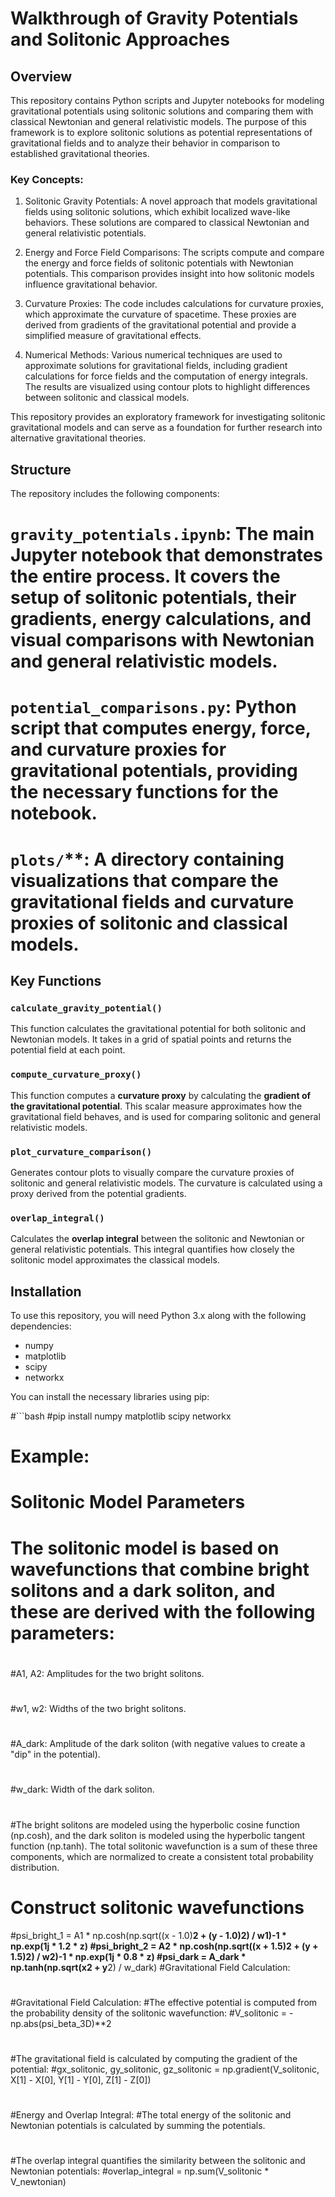 # Walkthrough of Gravity Potentials and Solitonic Approaches

## Overview

This repository contains Python scripts and Jupyter notebooks for modeling gravitational potentials using solitonic solutions and comparing them with classical Newtonian and general relativistic models. The purpose of this framework is to explore solitonic solutions as potential representations of gravitational fields and to analyze their behavior in comparison to established gravitational theories.

### Key Concepts:

1. Solitonic Gravity Potentials: A novel approach that models gravitational fields using solitonic solutions, which exhibit localized wave-like behaviors. These solutions are compared to classical Newtonian and general relativistic potentials.

2. Energy and Force Field Comparisons: The scripts compute and compare the energy and force fields of solitonic potentials with Newtonian potentials. This comparison provides insight into how solitonic models influence gravitational behavior.

3. Curvature Proxies: The code includes calculations for curvature proxies, which approximate the curvature of spacetime. These proxies are derived from gradients of the gravitational potential and provide a simplified measure of gravitational effects.

4. Numerical Methods: Various numerical techniques are used to approximate solutions for gravitational fields, including gradient calculations for force fields and the computation of energy integrals. The results are visualized using contour plots to highlight differences between solitonic and classical models.

This repository provides an exploratory framework for investigating solitonic gravitational models and can serve as a foundation for further research into alternative gravitational theories.

## Structure

The repository includes the following components:

# `gravity_potentials.ipynb`: The main Jupyter notebook that demonstrates the entire process. It covers the setup of solitonic potentials, their gradients, energy calculations, and visual comparisons with Newtonian and general relativistic models.
  
# `potential_comparisons.py`: Python script that computes energy, force, and curvature proxies for gravitational potentials, providing the necessary functions for the notebook.

# `plots/`**: A directory containing visualizations that compare the gravitational fields and curvature proxies of solitonic and classical models.

## Key Functions

### `calculate_gravity_potential()`
This function calculates the gravitational potential for both solitonic and Newtonian models. It takes in a grid of spatial points and returns the potential field at each point.

### `compute_curvature_proxy()`
This function computes a **curvature proxy** by calculating the **gradient of the gravitational potential**. This scalar measure approximates how the gravitational field behaves, and is used for comparing solitonic and general relativistic models.

### `plot_curvature_comparison()`
Generates contour plots to visually compare the curvature proxies of solitonic and general relativistic models. The curvature is calculated using a proxy derived from the potential gradients.

### `overlap_integral()`
Calculates the **overlap integral** between the solitonic and Newtonian or general relativistic potentials. This integral quantifies how closely the solitonic model approximates the classical models.

## Installation

To use this repository, you will need Python 3.x along with the following dependencies:

- numpy
- matplotlib
- scipy
- networkx

You can install the necessary libraries using pip:

#```bash
#pip install numpy matplotlib scipy networkx

# Example:
# Solitonic Model Parameters
# The solitonic model is based on wavefunctions that combine bright solitons and a dark soliton, and these are derived with the following parameters:
#
#A1, A2: Amplitudes for the two bright solitons.
#
#w1, w2: Widths of the two bright solitons.
#
#A_dark: Amplitude of the dark soliton (with negative values to create a "dip" in the potential).
#
#w_dark: Width of the dark soliton.
#
#The bright solitons are modeled using the hyperbolic cosine function (np.cosh), and the dark soliton is modeled using the hyperbolic tangent function (np.tanh). The total solitonic wavefunction is a sum of these three components, which are normalized to create a consistent total probability distribution.
#
# Construct solitonic wavefunctions
#psi_bright_1 = A1 * np.cosh(np.sqrt((x - 1.0)**2 + (y - 1.0)**2) / w1)**-1 * np.exp(1j * 1.2 * z)
#psi_bright_2 = A2 * np.cosh(np.sqrt((x + 1.5)**2 + (y + 1.5)**2) / w2)**-1 * np.exp(1j * 0.8 * z)
#psi_dark = A_dark * np.tanh(np.sqrt(x**2 + y**2) / w_dark)
#Gravitational Field Calculation:
#
#Gravitational Field Calculation:
#The effective potential is computed from the probability density of the solitonic wavefunction:
#V_solitonic = -np.abs(psi_beta_3D)**2
#
#The gravitational field is calculated by computing the gradient of the potential:
#gx_solitonic, gy_solitonic, gz_solitonic = np.gradient(V_solitonic, X[1] - X[0], Y[1] - Y[0], Z[1] - Z[0])
#
#
#Energy and Overlap Integral:
#The total energy of the solitonic and Newtonian potentials is calculated by summing the potentials.
#
#The overlap integral quantifies the similarity between the solitonic and Newtonian potentials:
#overlap_integral = np.sum(V_solitonic * V_newtonian)








